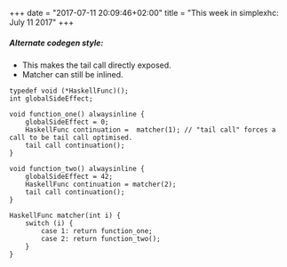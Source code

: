 +++
date = "2017-07-11 20:09:46+02:00"
title = "This week in simplexhc: July 11 2017"
+++

##### Alternate codegen style:

- This makes the tail call directly exposed.
- Matcher can still be inlined.

```
typedef void (*HaskellFunc)();
int globalSideEffect;

void function_one() alwaysinline {
    globalSideEffect = 0;
    HaskellFunc continuation =  matcher(1); // "tail call" forces a call to be tail call optimised.
    tail call continuation();
}

void function_two() alwaysinline {
    globalSideEffect = 42;
    HaskellFunc continuation = matcher(2);
    tail call continuation();
}

HaskellFunc matcher(int i) {
    switch (i) {
        case 1: return function_one;
        case 2: return function_two();
    }
}
```